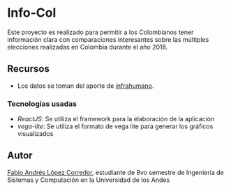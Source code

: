 # Info-Col

Este proyecto es realizado para permitir a los Colombianos tener información clara con comparaciones interesantes sobre las múltiples elecciones realizadas en Colombia durante el año 2018.

## Recursos

* Los datos se toman del aporte de [infrahumano](https://github.com/infrahumano/elecciones2018).

### Tecnologías usadas

* *ReactJS*: Se utiliza el framework  para la elaboración de la aplicación
* *vega-lite*: Se utiliza el formato de vega lite para generar los gráficos visualizados

## Autor

[Fabio Andrés López Corredor](https://falopez10.github.io/), estudiante de 8vo semestre de Ingeniería de Sistemas y Computación en la Universidad de los Andes
